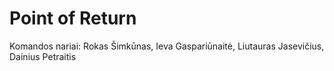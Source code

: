 # Point of Return
Komandos nariai: Rokas Šimkūnas, Ieva Gaspariūnaitė, Liutauras Jasevičius, Dainius Petraitis
